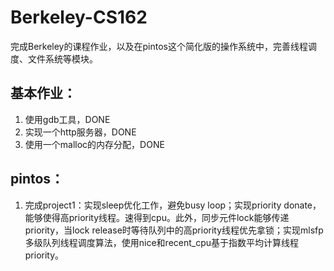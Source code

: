 # Berkeley-CS162
完成Berkeley的课程作业，以及在pintos这个简化版的操作系统中，完善线程调度、文件系统等模块。

## 基本作业：

1. 使用gdb工具，DONE
2. 实现一个http服务器，DONE
3. 使用一个malloc的内存分配，DONE

## pintos：

1. 完成project1：实现sleep优化工作，避免busy loop；实现priority donate，能够使得高priority线程。速得到cpu。此外，同步元件lock能够传递priority，当lock release时等待队列中的高priority线程优先拿锁；实现mlsfp多级队列线程调度算法，使用nice和recent_cpu基于指数平均计算线程priority。
